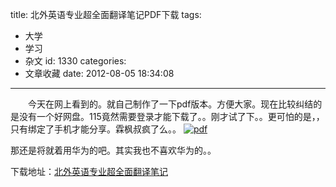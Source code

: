 title: 北外英语专业超全面翻译笔记PDF下载
tags:
  - 大学
  - 学习
  - 杂文
id: 1330
categories:
  - 文章收藏
date: 2012-08-05 18:34:08
---

　　今天在网上看到的。就自己制作了一下pdf版本。方便大家。现在比较纠结的是没有一个好网盘。115竟然需要登录才能下载了。。刚才试了下。。更可怕的是，，只有绑定了手机才能分享。霖枫叔疯了么。。
[![](/images/ "pdf")](http://leaverimage.b0.upaiyun.com/25577_o.jpg)

那还是将就着用华为的吧。其实我也不喜欢华为的。。

下载地址：[北外英语专业超全面翻译笔记](http://dl.dbank.com/c09mm555k4)